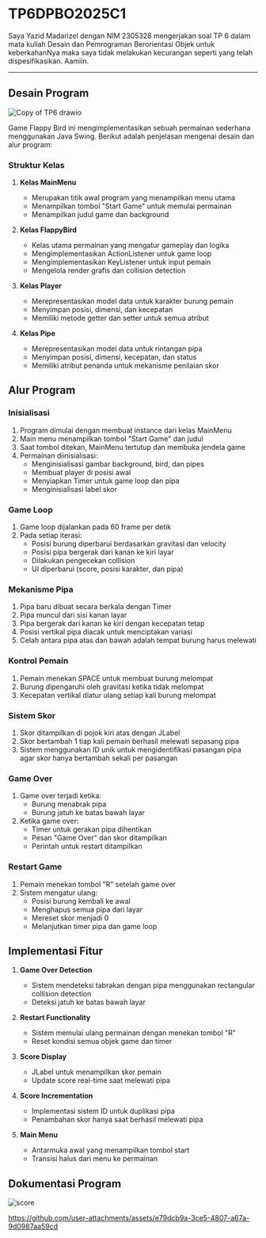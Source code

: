 # TP6DPBO2025C1

Saya Yazid Madarizel dengan NIM 2305328 mengerjakan soal TP 6 dalam mata kuliah Desain dan Pemrograman Berorientasi Objek untuk keberkahanNya maka saya tidak melakukan kecurangan seperti yang telah dispesifikasikan. Aamiin.

---

## Desain Program
![Copy of TP6 drawio](https://github.com/user-attachments/assets/fd47dfee-b358-43b0-926b-f882fd506b88)

Game Flappy Bird ini mengimplementasikan sebuah permainan sederhana menggunakan Java Swing. Berikut adalah penjelasan mengenai desain dan alur program:

### Struktur Kelas
1. **Kelas MainMenu**
   * Merupakan titik awal program yang menampilkan menu utama
   * Menampilkan tombol "Start Game" untuk memulai permainan
   * Menampilkan judul game dan background

2. **Kelas FlappyBird**
   * Kelas utama permainan yang mengatur gameplay dan logika
   * Mengimplementasikan ActionListener untuk game loop
   * Mengimplementasikan KeyListener untuk input pemain
   * Mengelola render grafis dan collision detection

3. **Kelas Player**
   * Merepresentasikan model data untuk karakter burung pemain
   * Menyimpan posisi, dimensi, dan kecepatan
   * Memiliki metode getter dan setter untuk semua atribut

4. **Kelas Pipe**
   * Merepresentasikan model data untuk rintangan pipa
   * Menyimpan posisi, dimensi, kecepatan, dan status
   * Memiliki atribut penanda untuk mekanisme penilaian skor

## Alur Program

### Inisialisasi
1. Program dimulai dengan membuat instance dari kelas MainMenu
2. Main menu menampilkan tombol "Start Game" dan judul
3. Saat tombol ditekan, MainMenu tertutup dan membuka jendela game
4. Permainan diinisialisasi:
   * Menginisialisasi gambar background, bird, dan pipes
   * Membuat player di posisi awal
   * Menyiapkan Timer untuk game loop dan pipa
   * Menginisialisasi label skor

### Game Loop
1. Game loop dijalankan pada 60 frame per detik
2. Pada setiap iterasi:
   * Posisi burung diperbarui berdasarkan gravitasi dan velocity
   * Posisi pipa bergerak dari kanan ke kiri layar
   * Dilakukan pengecekan collision
   * UI diperbarui (score, posisi karakter, dan pipa)

### Mekanisme Pipa
1. Pipa baru dibuat secara berkala dengan Timer
2. Pipa muncul dari sisi kanan layar
3. Pipa bergerak dari kanan ke kiri dengan kecepatan tetap
4. Posisi vertikal pipa diacak untuk menciptakan variasi
5. Celah antara pipa atas dan bawah adalah tempat burung harus melewati

### Kontrol Pemain
1. Pemain menekan SPACE untuk membuat burung melompat
2. Burung dipengaruhi oleh gravitasi ketika tidak melompat
3. Kecepatan vertikal diatur ulang setiap kali burung melompat

### Sistem Skor
1. Skor ditampilkan di pojok kiri atas dengan JLabel
2. Skor bertambah 1 tiap kali pemain berhasil melewati sepasang pipa
3. Sistem menggunakan ID unik untuk mengidentifikasi pasangan pipa agar skor hanya bertambah sekali per pasangan

### Game Over
1. Game over terjadi ketika:
   * Burung menabrak pipa
   * Burung jatuh ke batas bawah layar
2. Ketika game over:
   * Timer untuk gerakan pipa dihentikan
   * Pesan "Game Over" dan skor ditampilkan
   * Perintah untuk restart ditampilkan

### Restart Game
1. Pemain menekan tombol "R" setelah game over
2. Sistem mengatur ulang:
   * Posisi burung kembali ke awal
   * Menghapus semua pipa dari layar
   * Mereset skor menjadi 0
   * Melanjutkan timer pipa dan game loop

## Implementasi Fitur
1. **Game Over Detection**
   * Sistem mendeteksi tabrakan dengan pipa menggunakan rectangular collision detection
   * Deteksi jatuh ke batas bawah layar

2. **Restart Functionality**
   * Sistem memulai ulang permainan dengan menekan tombol "R"
   * Reset kondisi semua objek game dan timer

3. **Score Display**
   * JLabel untuk menampilkan skor pemain
   * Update score real-time saat melewati pipa

4. **Score Incrementation**
   * Implementasi sistem ID untuk duplikasi pipa
   * Penambahan skor hanya saat berhasil melewati pipa

5. **Main Menu**
   * Antarmuka awal yang menampilkan tombol start
   * Transisi halus dari menu ke permainan
  
## Dokumentasi Program

![score](https://github.com/user-attachments/assets/aed3bc9d-e4f5-4ac6-8633-b8997a22bae4)

https://github.com/user-attachments/assets/e79dcb9a-3ce5-4807-a67a-9d0987aa59cd


